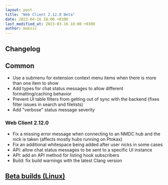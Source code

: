 ```yaml
---
layout: post
title: "Web Client 2.12.0 Beta"
date: 2023-04-16 18:00 +0300
last_modified_at: 2023-03-16 18:00 +0300
author: maksis
---
```


<!--more-->

## Changelog

## Common

- Use a submenu for extension context menu items when there is more than one item to show
- Add types for chat status messages to allow different formatting/caching behavior
- Prevent UI table filters from getting out of sync with the backend (fixes filter issues in search and filelists)
- Add "verbose" status message severity

### Web Client 2.12.0

- Fix a missing error message when connecting to an NMDC hub and the nick is taken (affects mostly hubs running on Ptokax)
- Fix an additional whitespace being added after user nicks in some cases
- API: allow chat status messages to be sent to a specific UI instance
- API: add an API method for listing hook subscribers
- Build: fix build warnings with the latest Clang version

## [Beta builds (Linux)](http://web-builds.airdcpp.net/develop/)
